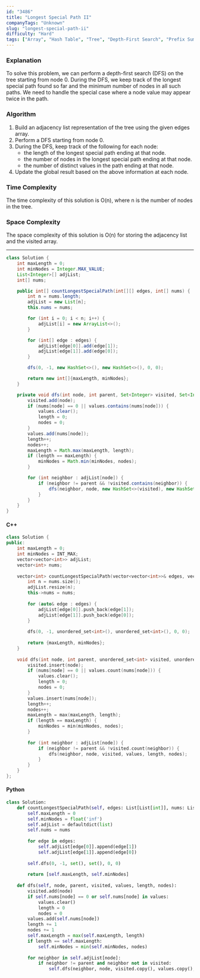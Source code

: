 ```yaml
---
id: "3486"
title: "Longest Special Path II"
companyTags: "Unknown"
slug: "longest-special-path-ii"
difficulty: "Hard"
tags: ["Array", "Hash Table", "Tree", "Depth-First Search", "Prefix Sum"]
---
```


### Explanation

To solve this problem, we can perform a depth-first search (DFS) on the tree starting from node 0. During the DFS, we keep track of the longest special path found so far and the minimum number of nodes in all such paths. We need to handle the special case where a node value may appear twice in the path.

### Algorithm
1. Build an adjacency list representation of the tree using the given edges array.
2. Perform a DFS starting from node 0.
3. During the DFS, keep track of the following for each node:
   - the length of the longest special path ending at that node.
   - the number of nodes in the longest special path ending at that node.
   - the number of distinct values in the path ending at that node.
4. Update the global result based on the above information at each node.

### Time Complexity
The time complexity of this solution is O(n), where n is the number of nodes in the tree.

### Space Complexity
The space complexity of this solution is O(n) for storing the adjacency list and the visited array.

---

```java
class Solution {
    int maxLength = 0;
    int minNodes = Integer.MAX_VALUE;
    List<Integer>[] adjList;
    int[] nums;

    public int[] countLongestSpecialPath(int[][] edges, int[] nums) {
        int n = nums.length;
        adjList = new List[n];
        this.nums = nums;

        for (int i = 0; i < n; i++) {
            adjList[i] = new ArrayList<>();
        }

        for (int[] edge : edges) {
            adjList[edge[0]].add(edge[1]);
            adjList[edge[1]].add(edge[0]);
        }

        dfs(0, -1, new HashSet<>(), new HashSet<>(), 0, 0);

        return new int[]{maxLength, minNodes};
    }

    private void dfs(int node, int parent, Set<Integer> visited, Set<Integer> values, int length, int nodes) {
        visited.add(node);
        if (nums[node] == 0 || values.contains(nums[node])) {
            values.clear();
            length = 0;
            nodes = 0;
        }
        values.add(nums[node]);
        length++;
        nodes++;
        maxLength = Math.max(maxLength, length);
        if (length == maxLength) {
            minNodes = Math.min(minNodes, nodes);
        }

        for (int neighbor : adjList[node]) {
            if (neighbor != parent && !visited.contains(neighbor)) {
                dfs(neighbor, node, new HashSet<>(visited), new HashSet<>(values), length, nodes);
            }
        }
    }
}
```

#### C++
```cpp
class Solution {
public:
    int maxLength = 0;
    int minNodes = INT_MAX;
    vector<vector<int>> adjList;
    vector<int> nums;
    
    vector<int> countLongestSpecialPath(vector<vector<int>>& edges, vector<int>& nums) {
        int n = nums.size();
        adjList.resize(n);
        this->nums = nums;
        
        for (auto& edge : edges) {
            adjList[edge[0]].push_back(edge[1]);
            adjList[edge[1]].push_back(edge[0]);
        }
        
        dfs(0, -1, unordered_set<int>(), unordered_set<int>(), 0, 0);
        
        return {maxLength, minNodes};
    }
    
    void dfs(int node, int parent, unordered_set<int> visited, unordered_set<int> values, int length, int nodes) {
        visited.insert(node);
        if (nums[node] == 0 || values.count(nums[node])) {
            values.clear();
            length = 0;
            nodes = 0;
        }
        values.insert(nums[node]);
        length++;
        nodes++;
        maxLength = max(maxLength, length);
        if (length == maxLength) {
            minNodes = min(minNodes, nodes);
        }
        
        for (int neighbor : adjList[node]) {
            if (neighbor != parent && !visited.count(neighbor)) {
                dfs(neighbor, node, visited, values, length, nodes);
            }
        }
    }
};
```

#### Python
```python
class Solution:
    def countLongestSpecialPath(self, edges: List[List[int]], nums: List[int]) -> List[int]:
        self.maxLength = 0
        self.minNodes = float('inf')
        self.adjList = defaultdict(list)
        self.nums = nums
        
        for edge in edges:
            self.adjList[edge[0]].append(edge[1])
            self.adjList[edge[1]].append(edge[0])
        
        self.dfs(0, -1, set(), set(), 0, 0)
        
        return [self.maxLength, self.minNodes]
    
    def dfs(self, node, parent, visited, values, length, nodes):
        visited.add(node)
        if self.nums[node] == 0 or self.nums[node] in values:
            values.clear()
            length = 0
            nodes = 0
        values.add(self.nums[node])
        length += 1
        nodes += 1
        self.maxLength = max(self.maxLength, length)
        if length == self.maxLength:
            self.minNodes = min(self.minNodes, nodes)
        
        for neighbor in self.adjList[node]:
            if neighbor != parent and neighbor not in visited:
                self.dfs(neighbor, node, visited.copy(), values.copy(), length, nodes)
```